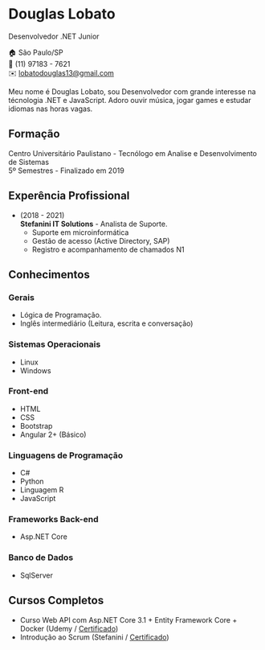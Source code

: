 # Douglas Lobato
  Desenvolvedor .NET Junior
  
:house:    São Paulo/SP <br>
:iphone:   (11) 97183 - 7621 <br>
:envelope:  lobatodouglas13@gmail.com

Meu nome é Douglas Lobato, sou Desenvolvedor com grande interesse na técnologia .NET e JavaScript. Adoro ouvir música, jogar games e estudar idiomas nas horas vagas.

## Formação

Centro Universitário Paulistano - Tecnólogo em Analise e Desenvolvimento de Sistemas <br>
5º Semestres - Finalizado em 2019

## Experência Profissional
* (2018 -  2021) <br>
**Stefanini IT Solutions** -
Analista de Suporte.
  * Suporte em microinformática
  * Gestão de acesso (Active Directory, SAP)
  * Registro e acompanhamento de chamados N1
  
## Conhecimentos

### Gerais
* Lógica de Programação.
* Inglês intermediário (Leitura, escrita e conversação)

### Sistemas Operacionais
* Linux
* Windows

### Front-end
* HTML
* CSS
* Bootstrap
* Angular 2+ (Básico)

### Linguagens de Programação
* C#
* Python
* Linguagem R
* JavaScript

### Frameworks Back-end
* Asp.NET Core

### Banco de Dados
* SqlServer

## Cursos Completos
* Curso Web API com Asp.NET Core 3.1 + Entity Framework Core + Docker (Udemy / [Certificado](#))
* Introdução ao Scrum (Stefanini / [Certificado](#))








